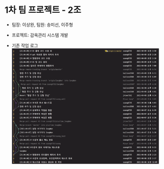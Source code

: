 # 1차 팀 프로젝트 - 2조
- 팀장: 이상완, 팀원: 송미선, 이주형

- 프로젝트: 감옥관리 시스템 개발 


- 기존 작업 로그
![기존작업로그](./src/main/resources/static/images/teamproject02_git_log.png)

